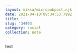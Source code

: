 ```yaml
---
layout: miksa/micropubpost.njk
date: 2021-04-10T09:34:53.799Z
title: ''
slug: '34493'
category: social
collection: note
---
```

test
